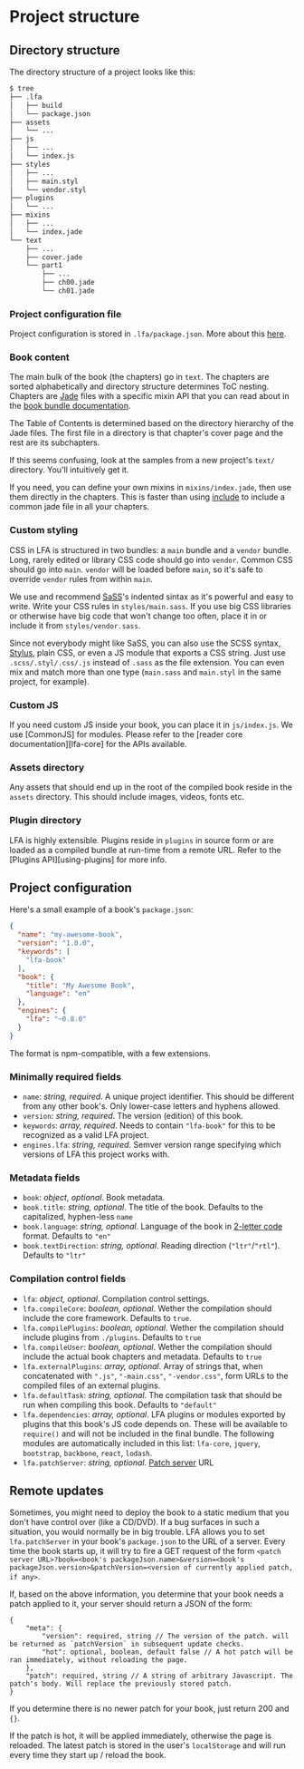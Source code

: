 Project structure
===================

Directory structure
------------------

The directory structure of a project looks like this:

```bash
$ tree
├── .lfa
│   ├── build
│   └── package.json
├── assets
│   └── ...
├── js
│   ├── ...
│   └── index.js
├── styles
│   ├── ...
│   ├── main.styl
│   └── vendor.styl
├── plugins
│   └── ...
├── mixins
│   ├── ...
│   └── index.jade
└── text
    ├── ...
    ├── cover.jade
    └── part1
        ├── ...
        ├── ch00.jade
        └── ch01.jade
```

### Project configuration file

Project configuration is stored in `.lfa/package.json`. More about this [here](#project-configuration).

### Book content

The main bulk of the book (the chapters) go in `text`. The chapters are sorted alphabetically and directory structure determines ToC nesting. Chapters are [Jade] files with a specific mixin API that you can read about in the [book bundle documentation](lfa-book).

The Table of Contents is determined based on the directory hierarchy of the Jade files. The first file in a directory is that chapter's cover page and the rest are its subchapters.

If this seems confusing, look at the samples from a new project's `text/` directory. You'll intuitively get it.

If you need, you can define your own mixins in `mixins/index.jade`, then use them directly in the chapters. This is faster than using [include] to include a common jade file in all your chapters.

[include]:http://jade-lang.com/reference/includes/
[lfa-book]:lfa-book.md
[Jade]:http://jade-lang.com

### Custom styling

CSS in LFA is structured in two bundles: a `main` bundle and a `vendor` bundle. Long, rarely edited or library CSS code should go into `vendor`. Common CSS should go into `main`. `vendor` will be loaded before `main`, so it's safe to override `vendor` rules from within `main`.

We use and recommend [SaSS]'s indented sintax as it's powerful and easy to write.
Write your CSS rules in `styles/main.sass`. If you use big CSS libraries or otherwise have big code that won't change too often, place it in or include it from `styles/vendor.sass`.

Since not everybody might like SaSS, you can also use the SCSS syntax, [Stylus], plain CSS, or even a JS module that exports a CSS string. Just use `.scss/.styl/.css/.js` instead of `.sass` as the file extension. You can even mix and match more than one type (`main.sass` and `main.styl` in the same project, for example).

[SaSS]:http://sass-lang.com/
[Stylus]:http://learnboost.github.io/stylus/

### Custom JS

If you need custom JS inside your book, you can place it in `js/index.js`. We use [CommonJS] for modules. Please refer to the [reader core documentation][lfa-core] for the APIs available.


### Assets directory

Any assets that should end up in the root of the compiled book reside in the `assets` directory. This should include images, videos, fonts etc.

### Plugin directory

LFA is highly extensible. Plugins reside in `plugins` in source form or are loaded as a compiled bundle at run-time from a remote URL. Refer to the [Plugins API][using-plugins] for more info.

Project configuration
------------------

Here's a small example of a book's `package.json`:

```json
{
  "name": "my-awesome-book",
  "version": "1.0.0",
  "keywords": [
    "lfa-book"
  ],
  "book": {
    "title": "My Awesome Book",
    "language": "en"
  },
  "engines": {
    "lfa": "~0.8.0"
  }
}
```

The format is npm-compatible, with a few extensions.

### Minimally required fields

* `name`: *string, required*. A unique project identifier. This should be different from any other book's. Only lower-case letters and hyphens allowed.
* `version`: *string, required*. The version (edition) of this book.
* `keywords`: *array, required*. Needs to contain `"lfa-book"` for this to be recognized as a valid LFA project.
* `engines.lfa`: *string, required*. Semver version range specifying which versions of LFA this project works with.

### Metadata fields

* `book`: *object, optional*. Book metadata.
* `book.title`: *string, optional*. The title of the book. Defaults to the capitalized, hyphen-less `name`
* `book.language`: *string, optional*. Language of the book in [2-letter code](https://en.wikipedia.org/wiki/List_of_ISO_639-1_codes) format. Defaults to `"en"`
* `book.textDirection`: *string, optional*. Reading direction (`"ltr"`/`"rtl"`). Defaults to `"ltr"`

### Compilation control fields

* `lfa`: *object, optional*. Compilation control settings.
* `lfa.compileCore`: *boolean, optional*. Wether the compilation should include the core framework. Defaults to `true`.
* `lfa.compilePlugins`: *boolean, optional*. Wether the compilation should include plugins from `./plugins`. Defaults to `true`
* `lfa.compileUser`: *boolean, optional*. Wether the compilation should include the actual book chapters and metadata. Defaults to `true`
* `lfa.externalPlugins`: *array, optional*. Array of strings that, when concatenated with `".js"`, `"-main.css"`, `"-vendor.css"`, form URLs to the compiled files of an external plugins.
* `lfa.defaultTask`: *string, optional*. The compilation task that should be run when compiling this book. Defaults to `"default"`
* `lfa.dependencies`: *array, optional*. LFA plugins or modules exported by plugins that this book's JS code depends on. These will be available to `require()` and will not be included in the final bundle. The following modules are automatically included in this list: `lfa-core`, `jquery`, `bootstrap`, `backbone`, `react`, `lodash`.
* `lfa.patchServer`: *string, optional*. [Patch server](#remote-updates) URL


Remote updates
--------------

Sometimes, you might need to deploy the book to a static medium that you don't have control over (like a CD/DVD). If a bug surfaces in such a situation, you would normally be in big trouble. LFA allows you to set `lfa.patchServer` in your book's `package.json` to the URL of a server. Every time the book starts up, it will try to fire a GET request of the form `<patch server URL>?book=<book's packageJson.name>&version=<book's packageJson.version>&patchVersion=<version of currently applied patch, if any>`.

If, based on the above information, you determine that your book needs a patch applied to it, your server should return a JSON of the form:
```
{
    "meta": {
        "version": required, string // The version of the patch. will be returned as `patchVersion` in subsequent update checks.
        "hot": optional, boolean, default false // A hot patch will be ran immediately, without reloading the page.
    },
    "patch": required, string // A string of arbitrary Javascript. The patch's body. Will replace the previously stored patch.
}
```

If you determine there is no newer patch for your book, just return 200 and `{}`.

If the patch is hot, it will be applied immediately, otherwise the page is reloaded. The latest patch is stored in the user's `localStorage` and will run every time they start up / reload the book.

